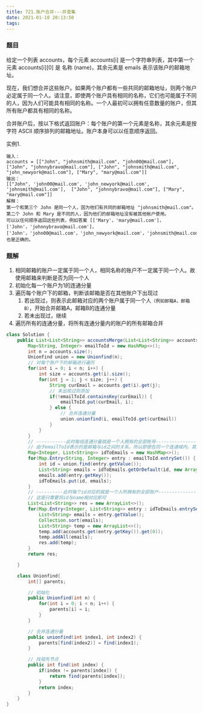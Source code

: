 ```yaml
---
title: 721.账户合并---并查集
date: 2021-01-18 20:13:50
tags:
---
```


### 题目
给定一个列表 accounts，每个元素 accounts[i] 是一个字符串列表，其中第一个元素 accounts[i][0] 是 名称 (name)，其余元素是 emails 表示该账户的邮箱地址。

现在，我们想合并这些账户。如果两个账户都有一些共同的邮箱地址，则两个账户必定属于同一个人。请注意，即使两个账户具有相同的名称，它们也可能属于不同的人，因为人们可能具有相同的名称。一个人最初可以拥有任意数量的账户，但其所有账户都具有相同的名称。

合并账户后，按以下格式返回账户：每个账户的第一个元素是名称，其余元素是按字符 ASCII 顺序排列的邮箱地址。账户本身可以以任意顺序返回。

实例1.
```
输入：
accounts = [["John", "johnsmith@mail.com", "john00@mail.com"], ["John", "johnnybravo@mail.com"], ["John", "johnsmith@mail.com", "john_newyork@mail.com"], ["Mary", "mary@mail.com"]]
输出：
[["John", 'john00@mail.com', 'john_newyork@mail.com', 'johnsmith@mail.com'],  ["John", "johnnybravo@mail.com"], ["Mary", "mary@mail.com"]]
解释：
第一个和第三个 John 是同一个人，因为他们有共同的邮箱地址 "johnsmith@mail.com"。 
第二个 John 和 Mary 是不同的人，因为他们的邮箱地址没有被其他帐户使用。
可以以任何顺序返回这些列表，例如答案 [['Mary'，'mary@mail.com']，['John'，'johnnybravo@mail.com']，
['John'，'john00@mail.com'，'john_newyork@mail.com'，'johnsmith@mail.com']] 也是正确的。
```

### 题解
1. 相同邮箱的账户一定属于同一个人，相同名称的账户不一定属于同一个人。故使用邮箱来判断是否为同一个人
2. 初始化每一个账户为1的连通分量
3. 遍历每个账户下的邮箱，判断该邮箱是否在其他账户下出现过
   1. 若出现过，则表示此邮箱对应的两个账户属于同一个人`（例如邮箱A，邮箱B）`，开始合并邮箱A，邮箱B的连通分量
   2. 若未出现过，继续
4. 遍历所有的连通分量，将所有连通分量内的账户的所有邮箱合并

```java
class Solution {
    public List<List<String>> accountsMerge(List<List<String>> accounts) {
        Map<String, Integer> emailToId = new HashMap<>();
        int n = accounts.size();
        Unionfind union = new Unionfind(n);
        // 对每个账户下的邮箱进行遍历
        for(int i = 0; i < n; i++) {
            int size = accounts.get(i).size();
            for(int j = 1; j < size; j++) {
                String curEmail = accounts.get(i).get(j);
                // 未出现过则添加
                if(!emailToId.containsKey(curEmail)) {
                    emailToId.put(curEmail, i);
                } else {
                    // 合并连通分量
                    union.unionfind(i, emailToId.get(curEmail))
                }
            }
        }
        // -----------此时每组连通分量就是一个人拥有的全部账号----------------
        // 由于emailToId表示的是邮箱与id之间的关系，所以即使在同一个连通域内，其对应的id也可能不相同，所以要合并将同一连通域内的所有邮箱合并到一个id上
        Map<Integer, List<String>> idToEmails = new HashMap<>();
        for(Map.Entry<String, Integer> entry : emailToId.entrySet()) {
            int id = union.find(entry.getValue());
            List<String> emails = idToEmails.getOrDefault(id, new ArrayList<>());
            emails.add(entry.getKey());
            idToEmails.put(id, emails);
        }
        // ----------此时每个id对应的就是一个人所拥有的全部账户--------------
        // 这是只需要将id与name相对应即可
        List<List<String>> res = new ArrayList<>();
        for(Map.Entry<Integer, List<String>> entry : idToEmails.entrySet()) {
            List<String> emails = entry.getValue();
            Collection.sort(emails);
            List<String> temp = new ArrayList<>();
            temp.add(accounts.get(entry.getKey()).get(0));
            temp.addAll(emails);
            res.add(temp);
        }
        return res;

    }

    class Unionfind{
        int[] parents;

        // 初始化
        public Unionfind(int n) {
            for(int i = 0; i < n; i++) {
                parents[i] = i;
            }
        }

        // 合并连通分量
        public unionfind(int index1, int index2) {
            parents[find(index2)] = find(index1);
        }

        // 找祖先节点
        public int find(int index) {
            if(index != parents[index]) {
                return find(parents[index]);
            }
            return index;
        }
    }
}
```